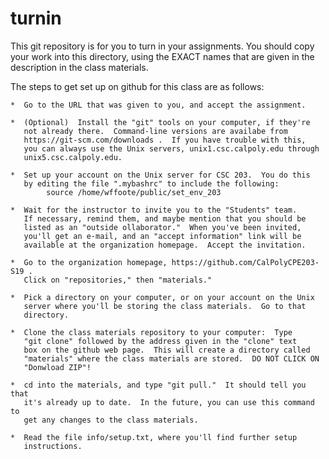 # turnin

This git repository is for you to turn in your assignments.  You should
copy your work into this directory, using the EXACT names that are given
in the description in the class materials.

The steps to get set up on github for this class are as follows:

    *  Go to the URL that was given to you, and accept the assignment.  

    *  (Optional)  Install the "git" tools on your computer, if they're
       not already there.  Command-line versions are availabe from
       https://git-scm.com/downloads .  If you have trouble with this,
       you can always use the Unix servers, unix1.csc.calpoly.edu through
       unix5.csc.calpoly.edu.

    *  Set up your account on the Unix server for CSC 203.  You do this
       by editing the file ".mybashrc" to include the following:
            source /home/wffoote/public/set_env_203

    *  Wait for the instructor to invite you to the "Students" team.
       If necessary, remind them, and maybe mention that you should be
       listed as an "outside ollaborator."  When you've been invited, 
       you'll get an e-mail, and an "accept information" link will be 
       available at the organization homepage.  Accept the invitation.

    *  Go to the organization homepage, https://github.com/CalPolyCPE203-S19 .
       Click on "repositories," then "materials."

    *  Pick a directory on your computer, or on your account on the Unix
       server where you'll be storing the class materials.  Go to that
       directory.  
       
    *  Clone the class materials repository to your computer:  Type
       "git clone" followed by the address given in the "clone" text
       box on the github web page.  This will create a directory called
       "materials" where the class materials are stored.  DO NOT CLICK ON 
       "Donwload ZIP"!

    *  cd into the materials, and type "git pull."  It should tell you that
       it's already up to date.  In the future, you can use this command to
       get any changes to the class materials.

    *  Read the file info/setup.txt, where you'll find further setup
       instructions.

